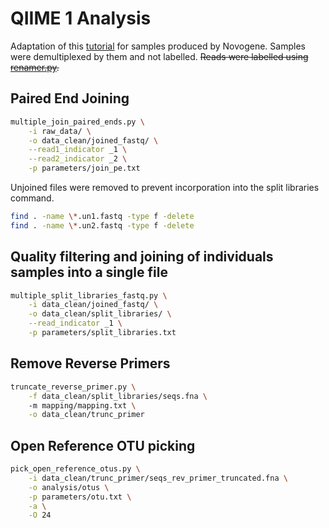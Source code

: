 # QIIME 1 Analysis
Adaptation of this [tutorial](https://github.com/BikLab/BITMaB-workshop/blob/master/QIIME-metabarcoding-tutorial-already-demultiplexed-fastqs.md) for samples produced by Novogene.  Samples were demultiplexed by them and not labelled.  ~~Reads were labelled using [renamer.py](https://github.com/calandryll/qiime2/blob/master/mothur/renamer.py).~~

## Paired End Joining
```bash
multiple_join_paired_ends.py \
	-i raw_data/ \
	-o data_clean/joined_fastq/ \
	--read1_indicator _1 \
	--read2_indicator _2 \
	-p parameters/join_pe.txt
```
Unjoined files were removed to prevent incorporation into the split libraries command.
```bash
find . -name \*.un1.fastq -type f -delete
find . -name \*.un2.fastq -type f -delete
```

## Quality filtering and joining of individuals samples into a single file
```bash
multiple_split_libraries_fastq.py \
	-i data_clean/joined_fastq/ \
	-o data_clean/split_libraries/ \
	--read_indicator _1 \
	-p parameters/split_libraries.txt
```

## Remove Reverse Primers
```bash 
truncate_reverse_primer.py \
	-f data_clean/split_libraries/seqs.fna \ 
	-m mapping/mapping.txt \
	-o data_clean/trunc_primer
```

## Open Reference OTU picking
```bash
pick_open_reference_otus.py \
	-i data_clean/trunc_primer/seqs_rev_primer_truncated.fna \
	-o analysis/otus \
	-p parameters/otu.txt \
	-a \
	-O 24
```